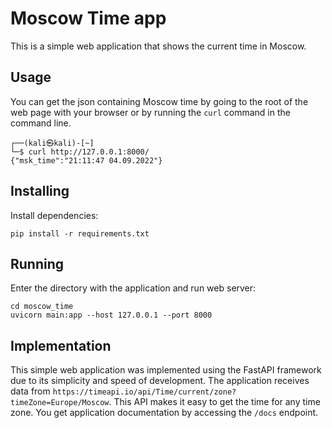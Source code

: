 # Moscow Time app

This is a simple web application that shows the current time in Moscow.

## Usage

You can get the json containing Moscow time by going to the root of the web page with your browser or by running the ```curl``` command in the command line.
```
┌──(kali㉿kali)-[~]
└─$ curl http://127.0.0.1:8000/      
{"msk_time":"21:11:47 04.09.2022"} 
```

## Installing
Install dependencies:
```
pip install -r requirements.txt
```

## Running
Enter the directory with the application and run web server:
```
cd moscow_time
uvicorn main:app --host 127.0.0.1 --port 8000
```

## Implementation
This simple web application was implemented using the FastAPI framework due to its simplicity and speed of development.
The application receives data from ```https://timeapi.io/api/Time/current/zone?timeZone=Europe/Moscow```. This API makes it easy to get the time for any time zone.
You get application documentation by accessing the ```/docs``` endpoint.
